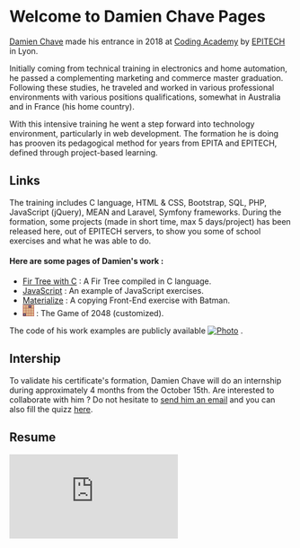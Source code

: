 # Welcome to Damien Chave Pages   

[Damien Chave](https://damien-chave.github.io/Home/CV%20Damien%20Chave.pdf) made his entrance in 2018 at [Coding Academy](http://www.coding-academy.fr/la-formation) by [EPITECH](http://www.epitech.eu/coding-academy.aspx) in Lyon.

Initially coming from technical training in electronics and home automation, he passed a complementing marketing and commerce master graduation. Following these studies, he traveled and worked in various professional environments with various positions qualifications, somewhat in Australia and in France (his home country).

With this intensive training he went a step forward into technology environment, particularly in web development. The formation he is doing has prooven its pedagogical method for years from EPITA and EPITECH, defined through project-based learning. 


## Links

The training includes C language, HTML & CSS, Bootstrap, SQL, PHP, JavaScript (jQuery), MEAN and Laravel, Symfony frameworks. During the formation, some projects (made in short time, max 5 days/project) has been released here, out of EPITECH servers, to show you some of school exercises and what he was able to do.

#### Here are some pages of Damien's work :
- [Fir Tree with C](https://damien-chave.github.io/Fir_tree_CA-Epitech/) : A Fir Tree compiled in C language.
- [JavaScript](https://damien-chave.github.io/JavaScript_exercises/) : An example of JavaScript exercises.
- [Materialize](https://damien-chave.github.io/materialize_Batman_exercise/) : A copying Front-End exercise with Batman.
- <a href="https://damien-chave.github.io/2048_CA-Epitech" target="_blank"><img src="Gameof2048.png" width="20px" /></a> : The Game of 2048 (customized).

The code of his work examples are publicly available <a href="https://github.com/Damien-Chave" target="_blank"><img src="User.ico" alt="Photo" width="40px"/></a> .

## Intership

To validate his certificate's formation, Damien Chave will do an internship during approximately 4 months from the October 15th. 
Are interested to collaborate with him ?
Do not hesitate to [send him an email](mailto:damien.chave.pro@gmail.com) and you can also fill the quizz [here](https://docs.google.com/forms/d/e/1FAIpQLSe5XfgPAcuN6r-FDk90TFcjHp_HXorV7jOqLE_VWCqWw3SCug/viewform?usp=sf_link).


## Resume

<a href="https://damien-chave.github.io/Home/CV%20Damien%20Chave.pdf" target="_blank">![CV Damien Chave](https://damien-chave.github.io/Home/CV%20Damien%20Chave.pdf)</a>
